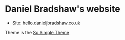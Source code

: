 # Daniel Bradshaw's website

* Site: [hello.danieljbradshaw.co.uk](http://hello.danieljbradshaw.co.uk)

Theme is the [So Simple Theme](https://mademistakes.com/work/so-simple-jekyll-theme/)
